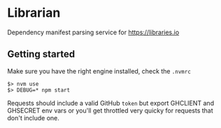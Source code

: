 # Librarian

Dependency manifest parsing service for <https://libraries.io>

## Getting started

Make sure you have the right engine installed, check the `.nvmrc`

```
$> nvm use
$> DEBUG=* npm start
```

Requests should include a valid GitHub `token` but export GHCLIENT and GHSECRET env vars or you'll get throttled very quicky for requests that don't include one.
